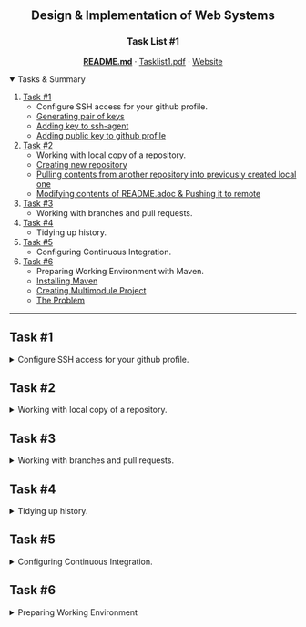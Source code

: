 <br />
<p align="center">
  <h2 align="center">Design & Implementation of Web Systems</h2>
  <h3 align="center">Task List #1</h3>
  <p align="center">
    <a href="./README.md"><strong>README.md</strong></a>
    ·
    <a href="./Tasklist1.pdf">Tasklist1.pdf</a>
    ·
    <a href="https://luzkan.github.io/DesignAndImplementationOfWebSystems/Tasklist1/index.html">Website</a>
  </p>
</p>


<details open="open">
  <summary>Tasks & Summary</summary>
  <ol>
    <li>
      <a href="#task-1">Task #1</a>
      <ul>
        <li>Configure SSH access for your github profile.</li>
        <li><a href="#generating-pair-of-keys">Generating pair of keys</a></li>
        <li><a href="#adding-key-to-ssh-agent">Adding key to ssh-agent</a></li>
        <li><a href="#adding-public-key-to-github-profile">Adding public key to github profile</a></li>
      </ul>
    </li>
    <li>
      <a href="#task-2">Task #2</a>
      <ul>
        <li>Working with local copy of a repository.</li>
        <li><a href="#creating-new-repository">Creating new repository</a></li>
        <li><a href="#pulling-contents-from-another-repository-into-previously-created-local-one">Pulling contents from another repository into previously created local one</a></li>
        <li><a href="#modifying-contents-of">Modifying contents of README.adoc & Pushing it to remote</a></li>
      </ul>
    </li>
    <li>
      <a href="#task-3">Task #3</a>
      <ul>
        <li>Working with branches and pull requests.</li>
      </ul>
    </li>
    <li><a href="#task-4">Task #4</a>
      <ul>
        <li>Tidying up history.</li>
      </ul>
    </li>
    <li><a href="#task-5">Task #5</a>
      <ul>
        <li>Configuring Continuous Integration.</li>
      </ul>
    </li>
    <li><a href="#task-6">Task #6</a>
      <ul>
        <li>Preparing Working Environment with Maven.</li>
        <li><a href="#installing-maven">Installing Maven</a></li>
        <li><a href="#creating-multimodule-project">Creating Multimodule Project</a></li>
        <li><a href="#the-problem">The Problem</a></li>
      </ul>
    </li>
  </ol>
</details>

---

## Task #1
<details>
  <summary>Configure SSH access for your github profile.</summary>

---

### Generating pair of keys
##### RSA is completely fine as it's secure above length of 2048 bits (flag: `-b 4096`), although `ed25519` is a good alternative because it is smaller and more performant (at least according to [gitlab](https://docs.gitlab.com/ee/ssh/README.html#ed25519-ssh-keys)).
```console
$ ssh-keygen -t ed25519 -C "wellheregoesmyemail@obviously.com"
```

### Adding key to ssh-agent
##### Creating new file
```console
$ eval `ssh-agent -s`  # Start SSH Agent Process
  > Agent pid 2010
$ ssh-add C:\\Users\\Luzkan\\.ssh\\github_key
  > Identity added: C:\Users\Luzkan\.ssh\github_key (wellheregoesmyemail@obviously.com)
```

### Adding public key to github profile
```console
$ clip < ~/.ssh/github_key.pub  # Copies the public key
```
##### Navigating to: Settings -> SSH & GPG Keys -> New SSH key
<img src="./img/add_ssh_github.png" alt="Github Screenshot - New SSH Key Button" width="1000"/>

##### After inserting previously copied key and adding it
<img src="./img/ssh_key_added.png" alt="Github Screenshot - SSH Key" width="1000"/>


</details>

## Task #2
<details>
  <summary>Working with local copy of a repository.</summary>

---

### Creating new repository
##### Simply clicking the button on github
<img src="./img/creating_new_repo.png" alt="Github Screenshot - Creating New Repository" width="1000"/>

##### Right after cloning the initialized remote repository
```console
$ git clone https://github.com/Luzkan/Design-Implementation-of-Web-Systems.git
```

### Pulling contents from another repository into previously created local one
##### I'm unsure if the task wants to copy only the contents or with whole commit history. To keep things tidy, I decided to go for content-copy ("zawartość"). Pushing to remote.
<img src="./img/initializing_repo.png" alt="Github Screenshot - Initialized Repository with 'ng7-spring-boot-seed' repository contents" width="1000"/>

### Adding read/write access for lecturer
##### Added contributors of previously fetched for contents remote repository
<img src="./img/read_write_access.png" alt="Github Screenshot - Read & Write Access" width="1000"/>

### Modifying contents of README.adoc & Pushing it to remote
##### Added a line suggesting using AsciiDoc extension in order to display .adoc file in VSC and then:
```console
$ git add .
$ git commit -m "Added suggestion: how to display .adoc file... in adoc file"
$ git push
```

</details>

## Task #3
<details>
  <summary>Working with branches and pull requests.</summary>

---

##### Creating new branch and checkout
```console
$ git checkout -b feature_foo
```

##### Creating file `trigger.txt` so I'm able to commit something. Committing and pushing branch to remote.

```console
$ git commit -m "Feature Foo Added"
$ git push
```

##### Creating a change on `master` branch. Checkout and doing something similar.
```console
$ git checkout master
  # <creating hotfix.txt>
$ git add .
$ git commit -m "Important Hotfix for goo"
$ git push
```

##### Creating Merge Request (Pull Request)
<img src="./img/pull_request.png" alt="Github Screenshot - Pull Request" width="1000"/>

</details>

## Task #4
<details>
  <summary>Tidying up history.</summary>

---

##### Creating new branch and checkout (again)
```console
$ git pull
$ git checkout -b fix_woo
```

##### Creating three new commits on new branch

```console
  # <making changes>
$ git commit -m "Fix Commit #1"
  # <making changes>
$ git commit -m "Fix Commit #2"
  # <making changes>
$ git commit -m "Fix Commit #3"
$ git push
```

##### It's time to merge changes locally to master branch and then pushing it to remote. Task wants to squash previous commits into one before the merge. My preferred way would be to simply `git rebase -i HEAD~3` on our local branch, as the three commits - if needed - are available on remote.
```console
$ git rebase -i HEAD~3
  # comment out previous commit messages and make a new one (or keep the last, w/e)>
  # tip: "i" - for interactive mode | "ESC" and ":wq" to save and quit
$ git log --oneline
  > 7d15a2e (HEAD -> fix_woo) Fix Woo
  > 5841c66 (origin/master, master) Feature Foo Added
$ git checkout master
$ git rebase fix_woo
  > Successfully rebased and updated refs/heads/master.
$ git log --oneline
  > 7d15a2e (HEAD -> master, fix_woo) Fix Woo
  > 5841c66 (origin/master) Feature Foo Added
$ git push
```

</details>

## Task #5
<details>
  <summary>Configuring Continuous Integration.</summary>

---

##### Created a new account using github registration option on [circleci.com](https://circleci.com). Activated the environment for development repository and ran first build.

<img src="./img/running_ci_build.png" alt="CircleCI Screenshot - Running Build" width="750"/>

##### It is properly integrated with github
<img src="./img/integrated_github_ci.png" alt="GitHub Screenshot - Integrated Github with CircleCI" width="1000"/>

##### Triggering pipeline CI via committing changes to remote repository.
<img src="./img/ci_pipeline_triggered.png" alt="CircleCI Screenshot - Build Triggered via Commit" width="1000"/>

##### Change build status label to target proper repository and migrated from Travis `.org` website as it will be shutting down in several weeks (_@todays-date: 26.02.2021_) to `.com`.
<img src="./img/travis_build_status_label.png" alt="Travis Screenshot - Getting Code for Build Status Label in AsciiDoc" width="1000"/>

##### Verifying that everything is working correctly.
<img src="./img/label_inside_github_readme.png" alt="Travis Screenshot - Getting Code for Build Status Label in AsciiDoc" width="1000"/>

</details>

## Task #6
<details>
  <summary>Preparing Working Environment</summary>

---

### Installing Maven
##### Navigating to [Maven home site](https://maven.apache.org/download.cgi) and getting newest .zip binary file. Extracting it and appending directory to system environments (`PATH`):
```console
$ set PATH="C:\<my_path>\Maven\apache-maven-3.6.3\bin";%PATH%
$ mvn --version
  > Apache Maven 3.6.3
```

### Creating multimodule project
##### Creating multimodule project with three modules where logic component depends on books component and - further - books component depends on users component. Here's a nice [reference link](https://maven.apache.org/plugins/maven-dependency-plugin/index.html).

##### Creating parent for the modules
```console
$ mvn archetype:generate -DgroupId=org.luzkan -DartifactId=library
  > ...
  > [INFO] BUILD SUCCESS
  > ...
$ cd library
```

I was browsing the docs and internet for two hours straight and I couldn't manage to find "a command that will create the required modules with given dependency order" (in fact - any dependency on initialization of a module). To stop further time burning I decided to just modify the `pom.xml` configuration files. I'll comment on that further in <a href="#the-problem">The Command-Line Dependency Problem</a>.


##### Opening `pom.xml` and adding `<packaging>pom</packaging>`. Then:
```console
$ mvn archetype:generate -DgroupId=org.luzkan -DartifactId=users
$ mvn archetype:generate -DgroupId=org.luzkan -DartifactId=books
$ mvn archetype:generate -DgroupId=org.luzkan -DartifactId=logic
```

##### Navigating to module `logic` and adding to `pom.xml`:
```xml
<dependency>
  <groupId>org.luzkan</groupId>
  <artifactId>books</artifactId>
  <version>1.0-SNAPSHOT</version>
</dependency>
```

##### Navigating to module `books` and adding to `pom.xml`:
```xml
<dependency>
  <groupId>org.luzkan</groupId>
  <artifactId>users</artifactId>
  <version>1.0-SNAPSHOT</version>
</dependency>
```

##### Installing:
```console
$ mvn clean install
  > ...
  > [INFO] ------------------------------------------------------------------------
  > [INFO] Reactor Summary for library 1.0-SNAPSHOT:
  > [INFO]
  > [INFO] library ............................................ SUCCESS [  1.594 s]
  > [INFO] users .............................................. SUCCESS [  3.991 s]
  > [INFO] books .............................................. SUCCESS [  0.994 s]
  > [INFO] logic .............................................. SUCCESS [  0.970 s]
  > [INFO] ------------------------------------------------------------------------
  > [INFO] BUILD SUCCESS
  > ...
```

##### Testing if everything is properly set-up with `mvn dependency:tree`
```console
$ mvn dependency:tree
  > ...
  > [INFO] --------------------------< org.luzkan:logic >--------------------------
  > [INFO] Building logic 1.0-SNAPSHOT                                        [4/4]
  > [INFO] --------------------------------[ jar ]---------------------------------
  > [INFO]
  > [INFO] --- maven-dependency-plugin:2.8:tree (default-cli) @ logic ---
  > [INFO] org.luzkan:logic:jar:1.0-SNAPSHOT
  > [INFO] +- org.luzkan:books:jar:1.0-SNAPSHOT:compile
  > [INFO] |  \- org.luzkan:users:jar:1.0-SNAPSHOT:compile
  > [INFO] \- junit:junit:jar:4.11:test
  > [INFO]    \- org.hamcrest:hamcrest-core:jar:1.3:test
  > ...
```
<img src="./img/maven_tree.png" alt="Bash Console - Maven Dependency Tree" width="1000"/>

### The Problem
If the clue of the task is to really only use the command like (without editing `pom.xml` files), one could try one of these two methods:
 - make his own `pom.xml` file with necessary dependencies and use [`mvn dependency:copy-dependencies` (docs)](https://maven.apache.org/plugins/maven-dependency-plugin/copy-dependencies-mojo.html)
 - create a shell/batch script that takes three parameters on input (`path`, `groupId`, `artifactId`, `version`), where path is a string leading to desired Maven module in which a new dependency with next three parameters is added. The script could look somewhat like this:

```bash
# Args:
#   %1 -> path to Maven module
#   %2 -> groupId
#   %3 -> artifactId
#   %4 -> version

# Renaming old `pom.xml` file to `pom_old.xml` to keep refrence and for backup.
mv %1/pom.xml %1/pom_old.xml

# Adding dependency entry
cat %1/pom_old.xml | sed 's/<dependencies>/<dependencies>\r\n<dependency>\r\n<groupId>%2<\/groupId>\r\n<artifactId>%3<\/artifactId>\r\n<version>%4<\/version>\r\n<\/dependency>/g' > pom.xml
```

</details>